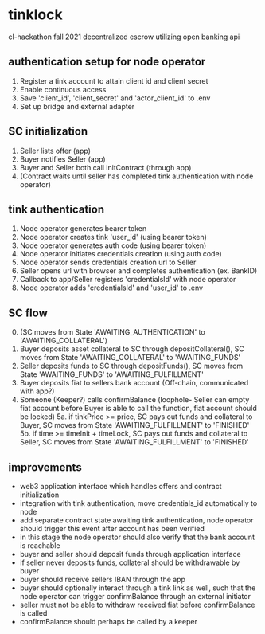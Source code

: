 # tinklock
cl-hackathon fall 2021 
decentralized escrow utilizing open banking api


## authentication setup for node operator

1. Register a tink account to attain client id and client secret
2. Enable continuous access
3. Save 'client_id', 'client_secret' and 'actor_client_id' to .env
4. Set up bridge and external adapter

## SC initialization

1. Seller lists offer (app)
2. Buyer notifies Seller (app)
3. Buyer and Seller both call initContract (through app)
4. (Contract waits until seller has completed tink authentication with node operator) 


## tink authentication

1. Node operator generates bearer token
2. Node operator creates tink 'user_id' (using bearer token)
3. Node operator generates auth code (using bearer token)
4. Node operator initiates credentials creation (using auth code)
5. Node operator sends credentials creation url to Seller
6. Seller opens url with browser and completes authentication (ex. BankID)
7. Callback to app/Seller registers 'credentialsId' with node operator
8. Node operator adds 'credentialsId' and 'user_id' to .env

## SC flow

0. (SC moves from State 'AWAITING_AUTHENTICATION' to 'AWAITING_COLLATERAL')
1. Buyer deposits asset collateral to SC through depositCollateral(), SC moves from State 'AWAITING_COLLATERAL' to 'AWAITING_FUNDS'
2. Seller deposits funds to SC through depositFunds(), SC moves from  State 'AWAITING_FUNDS' to 'AWAITING_FULFILLMENT'
3. Buyer deposits fiat to sellers bank account (Off-chain, communicated with app?)
4. Someone (Keeper?) calls confirmBalance (loophole- Seller can empty fiat account before Buyer is able to call the function, fiat account should be locked)
5a. if tinkPrice >= price, SC pays out funds and collateral to Buyer, SC moves from State 'AWAITING_FULFILLMENT' to 'FINISHED'
5b. if time >= timeInit + timeLock, SC pays out funds and collateral to Seller, SC moves from State 'AWAITING_FULFILLMENT' to 'FINISHED'


## improvements

- web3 application interface which handles offers and contract initialization
- integration with tink authentication, move credentials_id automatically to node
- add separate contract state awaiting tink authentication, node operator should trigger this event after account has been verified 
- in this stage the node operator should also verify that the bank account is reachable
- buyer and seller should deposit funds through application interface
- if seller never deposits funds, collateral should be withdrawable by buyer
- buyer should receive sellers IBAN through the app
- buyer should optionally interact through a tink link as well, such that the node operator can trigger confirmBalance through an external initiator
- seller must not be able to withdraw received fiat before confirmBalance is called
- confirmBalance should perhaps be called by a keeper